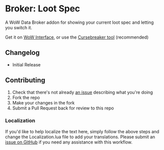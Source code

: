 Broker: Loot Spec
=================

A WoW Data Broker addon for showing your current loot spec and letting you switch it.

Get it on [WoW Interface](https://www.wowinterface.com/downloads/info26211-BrokerLootSpec.html), or use the [Cursebreaker tool](https://github.com/AcidWeb/CurseBreaker) (recommended)

## Changelog
- Initial Release

## Contributing

1. Check that there's not already [an issue](https://github.com/icbat/broker-loot-spec/issues) describing what you're doing
1. Fork the repo
1. Make your changes in the fork
1. Submit a Pull Request back for review to this repo

### Localization

If you'd like to help localize the text here, simply follow the above steps and change the Localization.lua file to add your translations. Please submit an [issue on GitHub](https://github.com/icbat/broker-loot-spec/issues) if you need any assistance with this workflow.
